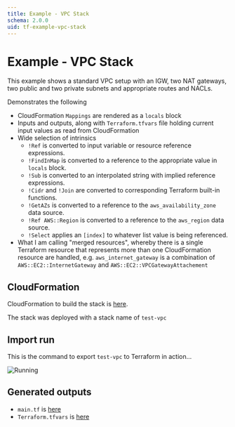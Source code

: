 ```yaml
---
title: Example - VPC Stack
schema: 2.0.0
uid: tf-example-vpc-stack
---
```


# Example - VPC Stack

This example shows a standard VPC setup with an IGW, two NAT gateways, two public and two private subnets and appropriate routes and NACLs.

Demonstrates the following
* CloudFormation `Mappings` are rendered as a `locals` block
* Inputs and outputs, along with `Terraform.tfvars` file holding current input values as read from CloudFormation
* Wide selection of intrinsics
    * `!Ref` is converted to input variable or resource reference expressions.
    * `!FindInMap` is converted to a reference to the appropriate value in `locals` block.
    * `!Sub` is converted to an interpolated string with implied reference expressions.
    * `!Cidr` and `!Join` are converted to corresponding Terraform built-in functions.
    * `!GetAZs` is converted to a reference to the `aws_availability_zone` data source.
    * `!Ref AWS::Region` is converted to a reference to the `aws_region` data source.
    * `!Select` applies an `[index]` to whatever list value is being referenced.
* What I am calling "merged resources", whereby there is a single Terraform resource that represents more than one CloudFormation resource are handled, e.g. `aws_internet_gateway` is a combination of `AWS::EC2::InternetGateway` and `AWS::EC2::VPCGatewayAttachement`

## CloudFormation

CloudFormation to build the stack is [here](./cloudformation.md).

The stack was deployed with a stack name of `test-vpc`

## Import run

This is the command to export `test-vpc` to Terraform in action...

![Running](../../../../images/vpc-import.gif)

## Generated outputs

* `main.tf` is [here](./hcl.md)
* `Terraform.tfvars` is [here](./tfvars.md)

